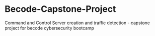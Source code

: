 # Becode-Capstone-Project
Command and Control Server creation and traffic detection - capstone project for becode cybersecurity bootcamp
